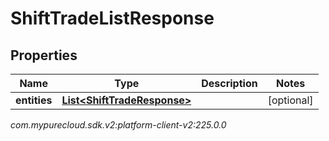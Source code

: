 # ShiftTradeListResponse


## Properties

| Name | Type | Description | Notes |
| ------------ | ------------- | ------------- | ------------- |
| **entities** | [**List&lt;ShiftTradeResponse&gt;**](ShiftTradeResponse) |  |  [optional] |




_com.mypurecloud.sdk.v2:platform-client-v2:225.0.0_
